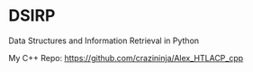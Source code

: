 # DSIRP
Data Structures and Information Retrieval in Python


My C++ Repo:
https://github.com/crazininja/Alex_HTLACP_cpp
